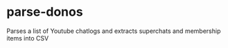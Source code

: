 # parse-donos
Parses a list of Youtube chatlogs and extracts superchats and membership items into CSV
